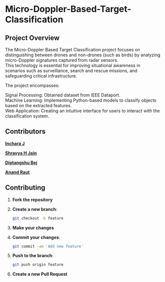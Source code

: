 
# Micro-Doppler-Based-Target-Classification

## Project Overview

The Micro-Doppler Based Target Classification project focuses on distinguishing between drones and non-drones (such as birds) by analyzing micro-Doppler signatures captured from radar sensors. <br>
This technology is essential for improving situational awareness in scenarios such as surveillance, search and rescue missions, and safeguarding critical infrastructure. <br>

The project encompasses:

Signal Processing: Obtained dataset from IEEE Dataport.<br>
Machine Learning: Implementing Python-based models to classify objects based on the extracted features.<br>
Web Application: Creating an intuitive interface for users to interact with the classification system.<br>

## Contributors 

**[Inchara J](https://github.com/Incharajayaram)**<br>

**[Shravya H Jain](https://github.com/shravya312)**<br>

**[Diptangshu Bej](https://github.com/DiptangshuBej)**<br>

**[Anand Raut](https://github.com/Anand-Raut9)**<br>

## Contributing

1. **Fork the repository**
2. **Create a new branch**:

   ```sh
   git checkout -b feature
   ```

3. **Make your changes**
4. **Commit your changes**:

   ```sh
   git commit -am 'Add new feature'
   ```

5. **Push to the branch**:

   ```sh
   git push origin feature
   ```

6. **Create a new Pull Request**
